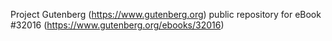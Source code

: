 Project Gutenberg (https://www.gutenberg.org) public repository for eBook #32016 (https://www.gutenberg.org/ebooks/32016)
